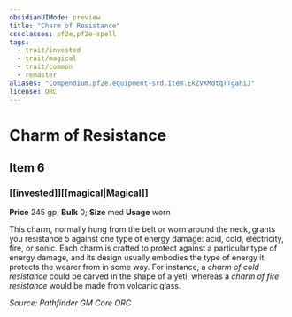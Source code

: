 ```yaml
---
obsidianUIMode: preview
title: "Charm of Resistance"
cssclasses: pf2e,pf2e-spell
tags:
  - trait/invested
  - trait/magical
  - trait/common
  - remaster
aliases: "Compendium.pf2e.equipment-srd.Item.EkZVXMdtqTTgahiJ"
license: ORC
---
```

# Charm of Resistance
## Item 6
### [[invested]][[magical|Magical]]


**Price** 245 gp; 
**Bulk** 0; **Size** med
**Usage** worn

This charm, normally hung from the belt or worn around the neck, grants you resistance 5 against one type of energy damage: acid, cold, electricity, fire, or sonic. Each charm is crafted to protect against a particular type of energy damage, and its design usually embodies the type of energy it protects the wearer from in some way. For instance, a _charm of cold resistance_ could be carved in the shape of a yeti, whereas a _charm of fire resistance_ would be made from volcanic glass.

*Source: Pathfinder GM Core*
*ORC*